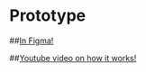 # Prototype

##[In Figma!](https://www.figma.com/proto/MhL1P5KJDay8bCkfZvNqUU/InterFact-Prototype?node-id=0-1&t=519Bo3siV5vB99lP-1)

##[Youtube video on how it works!](https://youtu.be/JsZQCwotmnw)
